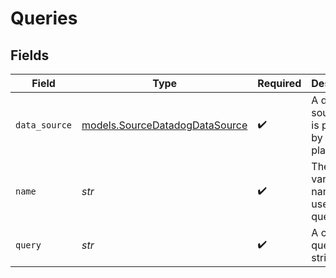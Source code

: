 # Queries


## Fields

| Field                                                                  | Type                                                                   | Required                                                               | Description                                                            |
| ---------------------------------------------------------------------- | ---------------------------------------------------------------------- | ---------------------------------------------------------------------- | ---------------------------------------------------------------------- |
| `data_source`                                                          | [models.SourceDatadogDataSource](../models/sourcedatadogdatasource.md) | :heavy_check_mark:                                                     | A data source that is powered by the platform.                         |
| `name`                                                                 | *str*                                                                  | :heavy_check_mark:                                                     | The variable name for use in queries.                                  |
| `query`                                                                | *str*                                                                  | :heavy_check_mark:                                                     | A classic query string.                                                |